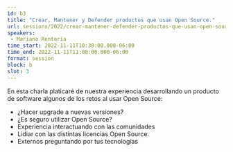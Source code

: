 ```yaml
---
id: b3
title: "Crear, Mantener y Defender productos que usan Open Source."
url: sessions/2022/crear-mantener-defender-productos-que-usan-open-source 
speakers:
 - Mariano Renteria
time_start: 2022-11-11T10:30:00.000-06:00
time_end: 2022-11-11T11:00:00.000-06:00
format: session
block: b
slot: 3
---
```


En esta charla platicaré de nuestra experiencia desarrollando un producto de software algunos de los retos al usar Open Source: 
- ¿Hacer upgrade a nuevas versiones?
- ¿Es seguro utilizar Open Source?
- Experiencia interactuando con las comunidades
- Lidiar con las distintas licencias Open Source.
- Externos preguntando por tus tecnologías